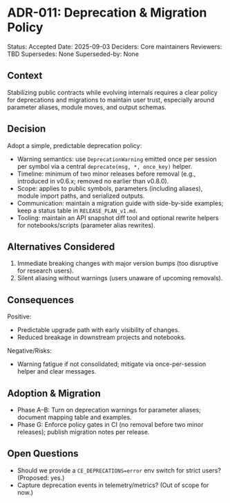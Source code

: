 # ADR-011: Deprecation & Migration Policy

Status: Accepted
Date: 2025-09-03
Deciders: Core maintainers
Reviewers: TBD
Supersedes: None
Superseded-by: None

## Context

Stabilizing public contracts while evolving internals requires a clear policy for deprecations and migrations to maintain user trust, especially around parameter aliases, module moves, and output schemas.

## Decision

Adopt a simple, predictable deprecation policy:

- Warning semantics: use `DeprecationWarning` emitted once per session per symbol via a central `deprecate(msg, *, once_key)` helper.
- Timeline: minimum of two minor releases before removal (e.g., introduced in v0.6.x; removed no earlier than v0.8.0).
- Scope: applies to public symbols, parameters (including aliases), module import paths, and serialized outputs.
- Communication: maintain a migration guide with side-by-side examples; keep a status table in `RELEASE_PLAN_v1.md`.
- Tooling: maintain an API snapshot diff tool and optional rewrite helpers for notebooks/scripts (parameter alias rewrites).

## Alternatives Considered

1. Immediate breaking changes with major version bumps (too disruptive for research users).
2. Silent aliasing without warnings (users unaware of upcoming removals).

## Consequences

Positive:

- Predictable upgrade path with early visibility of changes.
- Reduced breakage in downstream projects and notebooks.

Negative/Risks:

- Warning fatigue if not consolidated; mitigate via once-per-session helper and clear messages.

## Adoption & Migration

- Phase A–B: Turn on deprecation warnings for parameter aliases; document mapping table and examples.
- Phase G: Enforce policy gates in CI (no removal before two minor releases); publish migration notes per release.

## Open Questions

- Should we provide a `CE_DEPRECATIONS=error` env switch for strict users? (Proposed: yes.)
- Capture deprecation events in telemetry/metrics? (Out of scope for now.)
